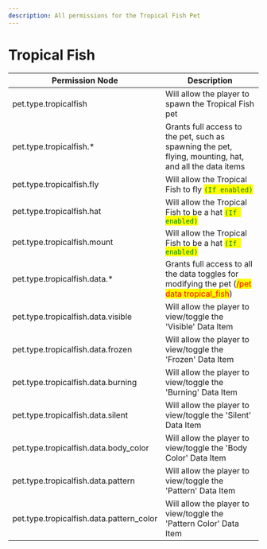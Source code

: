 ```yaml
---
description: All permissions for the Tropical Fish Pet
---
```



# Tropical Fish
| Permission Node | Description |
| - | - |
| pet.type.tropicalfish | Will allow the player to spawn the Tropical Fish pet |
| pet.type.tropicalfish.* | Grants full access to the pet, such as spawning the pet, flying, mounting, hat, and all the data items |
| pet.type.tropicalfish.fly | Will allow the Tropical Fish to fly <mark style="color:green;">`(If enabled)`</mark> |
| pet.type.tropicalfish.hat | Will allow the Tropical Fish to be a hat <mark style="color:green;">`(If enabled)`</mark> |
| pet.type.tropicalfish.mount | Will allow the Tropical Fish to be a hat <mark style="color:green;">`(If enabled)`</mark> |
| pet.type.tropicalfish.data.* | Grants full access to all the data toggles for modifying the pet (<mark style="color:red;">/pet data tropical_fish</mark>) |
| pet.type.tropicalfish.data.visible | Will allow the player to view/toggle the 'Visible' Data Item |
| pet.type.tropicalfish.data.frozen | Will allow the player to view/toggle the 'Frozen' Data Item |
| pet.type.tropicalfish.data.burning | Will allow the player to view/toggle the 'Burning' Data Item |
| pet.type.tropicalfish.data.silent | Will allow the player to view/toggle the 'Silent' Data Item |
| pet.type.tropicalfish.data.body_color | Will allow the player to view/toggle the 'Body Color' Data Item |
| pet.type.tropicalfish.data.pattern | Will allow the player to view/toggle the 'Pattern' Data Item |
| pet.type.tropicalfish.data.pattern_color | Will allow the player to view/toggle the 'Pattern Color' Data Item |

